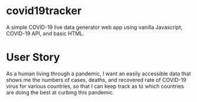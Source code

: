 # covid19tracker
A simple COVID-19 live data generator web app using vanilla Javascript, COVID-19 API, and basic HTML.

# User Story
As a human living through a pandemic, I want an easily accessible data that shows me the numbers of cases, deaths, and recovered rate of COVID-19 virus for various countries, so that I can keep track as to which countries are doing the best at curbing this pandemic.

